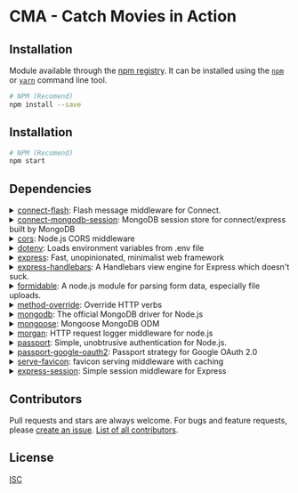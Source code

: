 # CMA - Catch Movies in Action


## Installation

Module available through the [npm registry](https://www.npmjs.com/). It can be installed using the [`npm`](https://docs.npmjs.com/getting-started/installing-npm-packages-locally) or [`yarn`](https://yarnpkg.com/en/) command line tool.

```sh
# NPM (Recomend)
npm install --save
```
## Installation
```sh
# NPM (Recomend)
npm start
```

## Dependencies

<details>
	<summary><a href="https://ghub.io/connect-flash">connect-flash</a>: Flash message middleware for Connect.</summary>
	<b>Author</b>: Jared Hanson</br>
	<b>License</b>: </br>
	<b>Version</b>: ^0.1.1
</details>
<details>
	<summary><a href="https://ghub.io/connect-mongodb-session">connect-mongodb-session</a>: MongoDB session store for connect/express built by MongoDB</summary>
	<b>Author</b>: Valeri Karpov</br>
	<b>License</b>: </br>
	<b>Version</b>: ^3.1.1
</details>
<details>
	<summary><a href="https://ghub.io/cors">cors</a>: Node.js CORS middleware</summary>
	<b>Author</b>: Troy Goode</br>
	<b>License</b>: MIT</br>
	<b>Version</b>: ^2.8.5
</details>
<details>
	<summary><a href="https://ghub.io/dotenv">dotenv</a>: Loads environment variables from .env file</summary>
	<b>Author</b>: ~jcblw, scottmotte, motdotla</br>
	<b>License</b>: BSD-2-Clause</br>
	<b>Version</b>: ^10.0.0
</details>
<details>
	<summary><a href="https://ghub.io/express">express</a>: Fast, unopinionated, minimalist web framework</summary>
	<b>Author</b>: TJ Holowaychuk</br>
	<b>License</b>: MIT</br>
	<b>Version</b>: ^4.17.1
</details>
<details>
	<summary><a href="https://ghub.io/express-handlebars">express-handlebars</a>: A Handlebars view engine for Express which doesn&#x27;t suck.</summary>
	<b>Author</b>: Eric Ferraiuolo</br>
	<b>License</b>: BSD-3-Clause</br>
	<b>Version</b>: ^6.0.1
</details>
<details>
	<summary><a href="https://ghub.io/formidable">formidable</a>: A node.js module for parsing form data, especially file uploads.</summary>
	<b>Author</b>: felixge, grossacasacs, kornel, quantumsheep, tunnckocore</br>
	<b>License</b>: MIT</br>
	<b>Version</b>: ^2.0.1
</details>
<details>
	<summary><a href="https://ghub.io/method-override">method-override</a>: Override HTTP verbs</summary>
	<b>Author</b>: fishrock123, tjholowaychuk, dougwilson, jongleberry, defunctzombie</br>
	<b>License</b>: MIT</br>
	<b>Version</b>: ^3.0.0
</details>
<details>
	<summary><a href="https://ghub.io/mongodb">mongodb</a>: The official MongoDB driver for Node.js</summary>
	<b>Author</b>: The MongoDB NodeJS Team</br>
	<b>License</b>: Apache-2.0</br>
	<b>Version</b>: ^4.2.0
</details>
<details>
	<summary><a href="https://ghub.io/mongoose">mongoose</a>: Mongoose MongoDB ODM</summary>
	<b>Author</b>: Guillermo Rauch</br>
	<b>License</b>: MIT</br>
	<b>Version</b>: ^6.0.13
</details>
<details>
	<summary><a href="https://ghub.io/morgan">morgan</a>: HTTP request logger middleware for node.js</summary>
	<b>Author</b>: dougwilson</br>
	<b>License</b>: MIT</br>
	<b>Version</b>: ^1.10.0
</details>
<details>
	<summary><a href="https://ghub.io/passport">passport</a>: Simple, unobtrusive authentication for Node.js.</summary>
	<b>Author</b>: Jared Hanson</br>
	<b>License</b>: MIT</br>
	<b>Version</b>: ^0.5.0
</details>
<details>
	<summary><a href="https://ghub.io/passport-google-oauth2">passport-google-oauth2</a>: Passport strategy for Google OAuth 2.0</summary>
	<b>Author</b>: Marcus Stade</br>
	<b>License</b>: MIT</br>
	<b>Version</b>: ^0.2.0
</details>
<details>
	<summary><a href="https://ghub.io/serve-favicon">serve-favicon</a>: favicon serving middleware with caching</summary>
	<b>Author</b>: Douglas Christopher Wilson</br>
	<b>License</b>: MIT</br>
	<b>Version</b>: ^2.5.0
</details>
<details>
	<summary><a href="https://ghub.io/express-session">express-session</a>: Simple session middleware for Express</summary>
	<b>Author</b>: TJ Holowaychuk</br>
	<b>License</b>: MIT</br>
	<b>Version</b>: ^1.17.2
</details>

## Contributors

Pull requests and stars are always welcome. For bugs and feature requests, please [create an issue](https://github.com/harishb19/cs546_group5_final_project/issues). [List of all contributors](https://github.com/harishb19/cs546_group5_final_project/graphs/contributors).

## License

[ISC](LICENSE)
